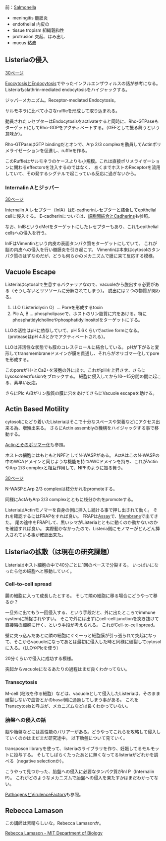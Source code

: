 前：[Salmonella](Salmonella.md)

- meningitis 髄膜炎
- endothelial 内皮の
- tissue tropism 組織親和性
- protrusion 突起、はみ出し
- mucus 粘液

## Listeriaの侵入

[30ページ](https://karino2.github.io/ImageGallery/CellBiology706x3.html#lg=1&slide=29)

[ExocytosisとEndocytosis](ExocytosisとEndocytosis.md)でやったインフルエンザウィルスの話が参考になる。
Listeriaもclathrin-mediated endocytosisをハイジャックする。

ジッパーメカニズム。Receptor-mediated Endocytosis。

サルモネラに比べて小さなruffleを形成して取り込まれる。

動員されたレセプターはEndocytosisをactivateすると同時に、Rho-GTPaseもターゲットにしてRho-GDPをアクティベートする。（GEFとして振る舞うという意味か）。

Rho-GTPaseはGTP bindingだとオンで、Arp 2/3 complexを動員してActinポリメライゼーションを促進し、ruffleを作る。

このRuffleはサルモネラのケースよりも小規模。これは直接ポリメライゼーションに関わるeffectorsを注入するのではなく、
あくまでホストのReceptorを流用していて、その発するシグナルで起こっている反応に過ぎないから。

### Internalin Aとジッパー

[30ページ](https://karino2.github.io/ImageGallery/CellBiology706x3.html#lg=1&slide=29)

Internalin A レセプター（InlA）はE-cadherinレセプターと結合してepithelial cellに侵入する。
E-cadherinについては、[細胞間結合とCadherins](細胞間結合とCadherins.md)も参照。

なお、InlBというcMetをターゲットにしたレセプターもあり、これもepithelial cellsへの侵入を行う。

InlFはVimentinという内皮の表面タンパク質をターゲットにしていて、
これが脳の内皮への侵入を行い髄膜炎を引き起こす。
Vimentinは本来はcytosolのタンパク質のはずなのだが、どうも何らかのメカニズムで膜に来て反応する模様。

## Vacuole Escape

Listeriaはcytosolで生息するバクテリアなので、vacuoleから脱出する必要がある（そうしないとリソソームに分解されてしまう）。
脱出には２つの物質が関わる。

1. LLO (Listeriolysin O）... Poreを形成するtoxin
2. Plc A, B ... phospholipaseで、ホストのリン脂質に穴をあける。特にphosphatidylcholineやphosphatidylinositolをターゲットにする。

LLOの活性はpHに依存していて、pH 5.6くらいでactive formになる。（proteaseはpH 4.5とかでアクティベートされる）。

LLOは非活性な状態でも膜のコレステロールに結合している。
pHが下がると変形してtransmembraneドメインが膜を貫通し、それらがオリゴマー化してporeを形成する。

このporeがH+とCa2+を液胞の外に出す。これがpHを上昇させ、さらにLysosomeのfusionをブロックする。
細胞に侵入してから10〜15分間の間に起こる、素早い反応。

さらにPlc A/Bがリン脂質の膜に穴をあけてさらにVacuole escapeを助ける。

## Actin Based Motility

cytosolにたどり着いたListeriaはそこで十分なスペースや栄養などにアクセス出来る為、増殖出来る。
さらにActin assemblyの機構をハイジャックする事で移動する。

[Actinとそのポリマー化](Actinとそのポリマー化.md)も参照。

ホストの細胞にはもともとNPFとしてN-WASPがある。
ActAはこのN-WASPの中のWCAドメインと同じような機能を持つAWCドメインを持ち、これがActinやArp 2/3 complexと相互作用して、NPFのように振る舞う。

[30ページ](https://karino2.github.io/ImageGallery/CellBiology706x3.html#lg=1&slide=29)

N-WASPとArp 2/3 complexは枝分かれをpromoteする。

同様にActAもArp 2/3 complexとともに枝分かれをpromoteする。

ListeriaはActinモノマーを自身の側に挿入し続ける事で押し出されて動く。
それを確認するにはFRAPをすれば良い。
FRAPは[Assay](Assay.md)で、[Membrane](Membrane.md)で出てきた。
尾の途中をFRAPして、黒いシマがListeriaとともに動くのか動かないのかを確認すれば良い。
実際動かなかったので、Listeria側にモノマーがどんどん挿入されている事が確認出来た。

## Listeriaの拡散（は現在の研究課題）

Listeriaはホスト細胞の中で40分ごとに1回のペースで分裂する。
いっぱいになったら他の細胞へと移動していく。

### Cell-to-cell spread

腸の細胞に入って成長したとする。
そして隣の細胞に移る場合にどうやって移るか？

一旦外に出てもう一回侵入する、という手段だと、外に出たところでimmune systemに捕捉されやすい。
そこで外には出ずにcell-cell junctionを突き抜けて直接隣の細胞に行く、という手段が考えられる。
これがCell-to-cell spread。

壁に突っ込んだあとに隣の細胞にぐぐーっと細胞膜が引っ張られて突起になって、そこからvacuoleになってあとは最初に侵入した時と同様に破裂してcytosolに入る。（LLOやPlcを使う）

20分くらいで侵入に成功する模様。

突起からvacuoleになるあたりの過程はまだ良くわかってない。

### Transcytosis

M-cell (粘液を作る細胞）などは、vacuoleとして侵入したListeriaは、そのまま破裂しないで血管とかのbasal側に通過してしまう事がある。
これをTranscytosisと呼ぶが、メカニズムなどは良くわかっていない。

### 胎盤への侵入の話

脳や胎盤などには高性能のバリアーがある。どうやってこれらを攻略して侵入していくのかはまだまだ研究途中。
以下胎盤について見ていく。

transposon libraryを使って、listeriaのライブラリを作り、妊娠してるモルモットに投与する。
そしてしばらくたったあとに無くなってるlisteriaがどれかを調べる（negative selectionか）。

こうやって見つかった、胎盤への侵入に必要なタンパク質がInl P（Internalin P）。
これがどのようなメカニズムで胎盤への侵入を果たすかはまだわかってない。

[PathogensとVirulenceFactors](PathogensとVirulenceFactors.md)も参照。


## Rebecca Lamason

この講師は素晴らしいな。Rebecca Lamasonか。

[Rebecca Lamason - MIT Department of Biology](https://biology.mit.edu/profile/rebecca-lamason/)